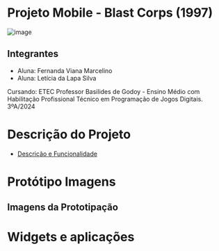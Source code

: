 # Projeto Mobile -  Blast Corps (1997)
![image](https://github.com/LehLapa/ProjetoMobile/blob/main/BlastCorps.png)
## Integrantes 
- Aluna: Fernanda Viana Marcelino
- Aluna: Letícia da Lapa Silva

Cursando: ETEC Professor Basilides de Godoy - Ensino Médio com Habilitação Profissional Técnico em Programação de Jogos Digitais. 3ºA/2024

##

# Descrição do Projeto
- <a href="https://github.com/LehLapa/ProjetoMobile/wiki/Descrição-Projeto"> Descrição e Funcionalidade<a>
# Protótipo Imagens 

## Imagens da Prototipação 

# Widgets e aplicações 
